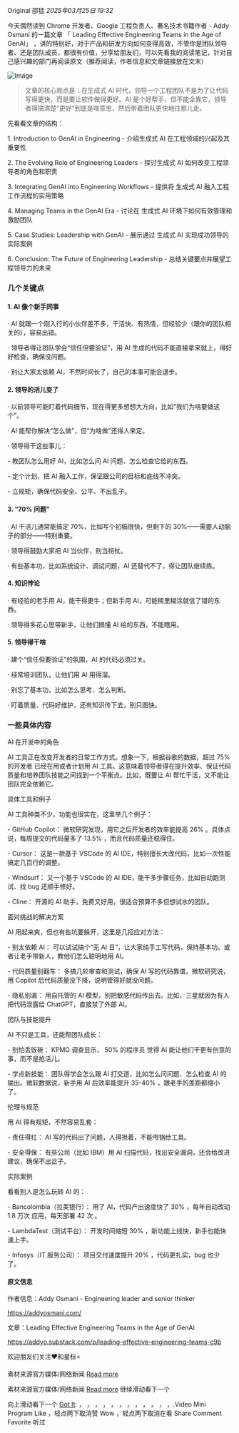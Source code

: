 Original 邵猛 *2025年03月25日 19:32*

今天偶然读到 Chrome 开发者、Google 工程负责人、著名技术书籍作者 - Addy Osmani 的一篇文章 「 Leading Effective Engineering Teams in the Age of GenAI」 ，讲的特别好，对于产品和研发方向如何变得高效，不管你是团队领导者、还是团队成员，都很有价值，分享给朋友们，可以先看我的阅读笔记，针对自己感兴趣的部门再阅读原文（推荐阅读，作者信息和文章链接放在文末）

![Image](https://mmbiz.qpic.cn/mmbiz_png/5CmZha6ohm38sDnEfwzjLtq29sCwghGUjmFhN5danpeEvVtb5WDldZDnQ2ycAe4FIymxLYyBbQyQfk54eflBDA/640?wx_fmt=png&from=appmsg&tp=webp&wxfrom=5&wx_lazy=1&wx_co=1)

> 文章的核心观点是：在生成式 AI 时代，领导一个工程团队不是为了让代码写得更快，而是要让软件做得更好。AI 是个好帮手，但不能全靠它，领导者得搞清楚“更好”到底是啥意思，然后带着团队更快地往那儿走。

先看看文章的结构：

1\. Introduction to GenAI in Engineering - 介绍生成式 AI 在工程领域的兴起及其重要性

2\. The Evolving Role of Engineering Leaders - 探讨生成式 AI 如何改变工程领导者的角色和职责

3\. Integrating GenAI into Engineering Workflows - 提供将 生成式 AI 融入工程工作流程的实用策略

4\. Managing Teams in the GenAI Era - 讨论在 生成式 AI 环境下如何有效管理和激励团队

5\. Case Studies: Leadership with GenAI - 展示通过 生成式 AI 实现成功领导的实际案例

6\. Conclusion: The Future of Engineering Leadership - 总结关键要点并展望工程领导力的未来

### 几个关键点

#### 1\. AI 像个新手同事

· AI 就跟一个刚入行的小伙伴差不多，干活快、有热情，但经验少（跟你的团队相关的），容易出错。

· 领导者得让团队学会“信任但要验证”，用 AI 生成的代码不能直接拿来就上，得好好检查，确保没问题。

· 别让大家太依赖 AI，不然时间长了，自己的本事可能会退步。

#### 2\. 领导的活儿变了

· 以前领导可能盯着代码细节，现在得更多想想大方向，比如“我们为啥要做这个”。

· AI 能帮你解决“怎么做”，但“为啥做”还得人来定。

· 领导得干这些事儿：

\- 教团队怎么用好 AI，比如怎么问 AI 问题、怎么检查它给的东西。

\- 定个计划，把 AI 融入工作，保证跟公司的目标和底线不冲突。

\- 立规矩，确保代码安全、公平、不出乱子。

#### 3\. “70% 问题”

· AI 干活儿通常能搞定 70%，比如写个初稿很快，但剩下的 30%——需要人动脑子的部分——特别重要。

· 领导得鼓励大家把 AI 当伙伴，别当拐杖。

· 有些基本功，比如系统设计、调试问题，AI 还替代不了，得让团队继续练。

#### 4\. 知识悖论

· 有经验的老手用 AI，能干得更牛；但新手用 AI，可能稀里糊涂就信了错的东西。

· 领导得多花心思带新手，让他们搞懂 AI 给的东西，不能瞎用。

#### 5\. 领导得干啥

· 建个“信任但要验证”的氛围，AI 的代码必须过关。

· 经常培训团队，让他们用 AI 用得溜。

· 别忘了基本功，比如怎么思考、怎么判断。

· 盯着质量、代码好维护，还有知识传下去，别只图快。

### 一些具体内容

AI 在开发中的角色

AI 工具正在改变开发者的日常工作方式。想象一下，根据谷歌的数据，超过 75% 的开发者 已经在用或者计划用 AI 工具。这意味着领导者得在提升效率、保证代码质量和培养团队技能之间找到一个平衡点。比如，既要让 AI 帮忙干活，又不能让团队完全依赖它。

具体工具和例子

AI 工具种类不少，功能也很实在，这里举几个例子：

\- GitHub Copilot： 微软研究发现，用它之后开发者的效率能提高 26% 。具体点说，每周提交的代码量多了 13.5% ，而且代码质量还稳得住。

\- Cursor： 这是一款基于 VSCode 的 AI IDE，特别擅长大改代码，比如一次性能搞定几百行的调整。

\- Windsurf： 又一个基于 VSCode 的 AI IDE，能干多步骤任务，比如自动跑测试、找 bug 还顺手修好。

\- Cline： 开源的 AI 助手，免费又好用，很适合预算不多但想试水的团队。

面对挑战的解决方案

AI 用起来爽，但也有些坑要躲开，这里是几招应对方法：

\- 别太依赖 AI： 可以试试搞个“无 AI 日”，让大家纯手工写代码，保持基本功。或者让老手带新人，教他们怎么聪明地用 AI。

\- 代码质量别翻车： 多搞几轮审查和测试，确保 AI 写的代码靠谱。微软研究说，用 Copilot 后代码质量没下降，说明管得好就没问题。

\- 隐私别漏： 用自托管的 AI 模型，别把敏感代码传出去。比如，三星就因为有人把代码泄露给 ChatGPT，直接禁了外部 AI。

团队与技能提升

AI 不只是工具，还能帮团队成长：

\- 别怕丢饭碗： KPMG 调查显示， 50% 的程序员 觉得 AI 能让他们干更有创意的事，而不是抢活儿。

\- 学点新技能： 团队得学会怎么跟 AI 打交道，比如怎么问问题、怎么检查 AI 的输出。微软数据说，新手用 AI 后效率能提升 35-40% ，跟老手的差距都缩小了。

伦理与规范

用 AI 得有规矩，不然容易乱套：

\- 责任得扛： AI 写的代码出了问题，人得担着，不能甩锅给工具。

\- 安全得保： 有些公司（比如 IBM）用 AI 扫描代码，找出安全漏洞，还会给改进建议，确保不出岔子。

实际案例

看看别人是怎么玩转 AI 的：

\- Bancolombia（拉美银行）： 用了 AI，代码产出速度快了 30% ，每年自动改动 1.8 万次 应用，每天部署 42 次 。

\- LambdaTest（测试平台）： 开发时间缩短 30% ，新功能上线快，新手也能快速上手。

\- Infosys（IT 服务公司）： 项目交付速度提升 20% ，代码更扎实，bug 也少了。

#### 原文信息

作者信息：Addy Osmani - Engineering leader and senior thinker

https://addyosmani.com/

文章：Leading Effective Engineering Teams in the Age of GenAI

https://addyo.substack.com/p/leading-effective-engineering-teams-c9b

  

欢迎朋友们关注❤️和星标⭐️

  

素材来源官方媒体/网络新闻 [Read more](https://mp.weixin.qq.com/s/)

素材来源官方媒体/网络新闻 [Read more](https://mp.weixin.qq.com/s/) 继续滑动看下一个

向上滑动看下一个 [Got It](https://mp.weixin.qq.com/s/): ， ， ， ， ， ， ， ， ， ， ， ，.Video Mini Program Like ，轻点两下取消赞 Wow ，轻点两下取消在看 Share Comment Favorite 听过